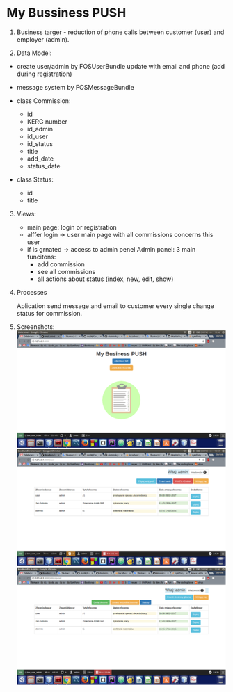 # My Bussiness PUSH #

1. Business targer - reduction of phone calls between customer (user) and employer (admin). 

2. Data Model:
 - create user/admin by FOSUserBundle update with email and phone (add during registration)
 - message system by FOSMessageBundle
 - class Commission: 
    - id
    - KERG number
    - id_admin
    - id_user
    - id_status
    - title
    - add_date
    - status_date

 - class Status:
    - id
    - title

3. Views:
    - main page: login or registration
    - alffer login -> user main page with all commissions concerns this user
    - if is grnated -> access to admin penel 
    Admin panel:
      3 main funcitons:
        - add commission
        - see all commissions
        - all actions about status (index, new, edit, show)

4. Processes

    Aplication send message and email to customer every single change status for commission.

5. Screenshots:
![Main_page](https://github.com/dominikgrabinski/My_Order_BOX/blob/master/web/screenshots/My_Business_PUSH.png)
![User_page](https://github.com/dominikgrabinski/My_Order_BOX/blob/master/web/screenshots/User_page.png)
![Admin_panel](https://github.com/dominikgrabinski/My_Order_BOX/blob/master/web/screenshots/Admin_panel.png)

